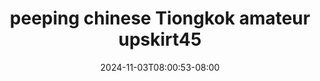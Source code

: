 --- 
title: "peeping chinese Tiongkok amateur upskirt45"
description: "video   peeping chinese Tiongkok amateur upskirt45   full terbaru"
date: 2024-11-03T08:00:53-08:00
file_code: "t78jvbi5vp61"
draft: false
cover: "yblvzoslwnxy5ycn.jpg"
tags: ["peeping", "chinese", "Tiongkok", "amateur", "bokep-indo", "bokep-viral", "bokep-ig"]
length: 649
fld_id: "1398536"
foldername: "17 pee"
categories: ["17 pee"]
views: 84
---